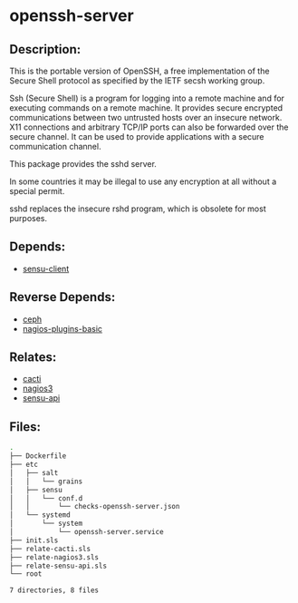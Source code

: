 # openssh-server

## Description:

This is the portable version of OpenSSH, a free implementation of the Secure Shell protocol as specified by the IETF secsh working group.

Ssh (Secure Shell) is a program for logging into a remote machine and for executing commands on a remote machine. It provides secure encrypted communications between two untrusted hosts over an insecure network. X11 connections and arbitrary TCP/IP ports can also be forwarded over the secure channel. It can be used to provide applications with a secure communication channel.

This package provides the sshd server.

In some countries it may be illegal to use any encryption at all without a special permit.

sshd replaces the insecure rshd program, which is obsolete for most purposes.

## Depends:

  -  [sensu-client](/salt/sensu-client)

## Reverse Depends:

  -  [ceph](/salt/ceph)
  -  [nagios-plugins-basic](/salt/nagios-plugins-basic)

## Relates:

  -  [cacti](/salt/cacti)
  -  [nagios3](/salt/nagios3)
  -  [sensu-api](/salt/sensu-api)

## Files:

```bash
.
├── Dockerfile
├── etc
│   ├── salt
│   │   └── grains
│   ├── sensu
│   │   └── conf.d
│   │       └── checks-openssh-server.json
│   └── systemd
│       └── system
│           └── openssh-server.service
├── init.sls
├── relate-cacti.sls
├── relate-nagios3.sls
├── relate-sensu-api.sls
└── root

7 directories, 8 files
```
